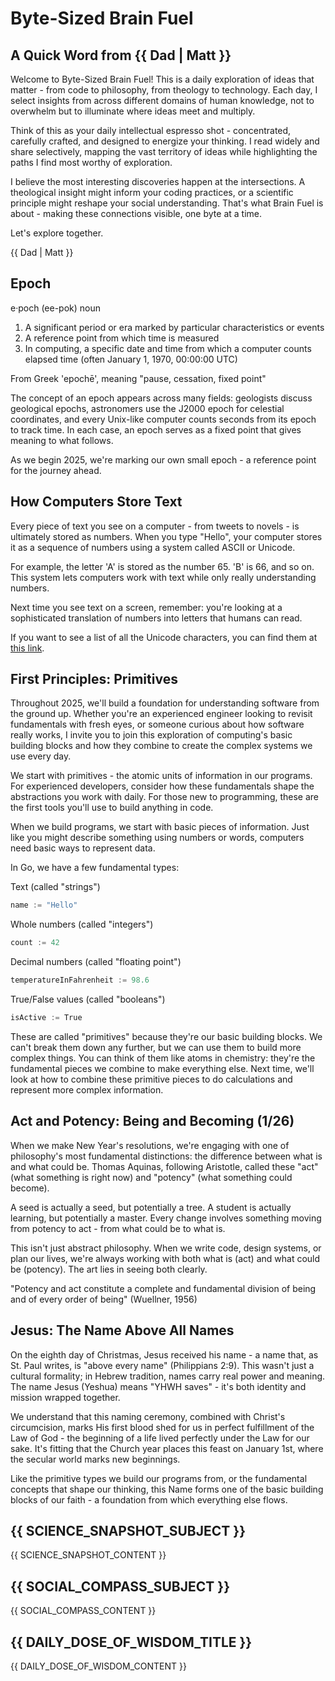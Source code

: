 # Byte-Sized Brain Fuel

## A Quick Word from {{ Dad | Matt }}

Welcome to Byte-Sized Brain Fuel! This is a daily exploration of ideas that matter - from code to philosophy, from theology to technology. Each day, I select insights from across different domains of human knowledge, not to overwhelm but to illuminate where ideas meet and multiply.

Think of this as your daily intellectual espresso shot - concentrated, carefully crafted, and designed to energize your thinking. I read widely and share selectively, mapping the vast territory of ideas while highlighting the paths I find most worthy of exploration.

I believe the most interesting discoveries happen at the intersections. A theological insight might inform your coding practices, or a scientific principle might reshape your social understanding. That's what Brain Fuel is about - making these connections visible, one byte at a time.

Let's explore together.

{{  Dad | Matt }}

## Epoch

e·poch (ee-pok)
noun

1. A significant period or era marked by particular characteristics or events
2. A reference point from which time is measured
3. In computing, a specific date and time from which a computer counts elapsed time (often January 1, 1970, 00:00:00 UTC)

From Greek 'epochē', meaning "pause, cessation, fixed point"

The concept of an epoch appears across many fields: geologists discuss geological epochs, astronomers use the J2000 epoch for celestial coordinates, and every Unix-like computer counts seconds from its epoch to track time. In each case, an epoch serves as a fixed point that gives meaning to what follows.

As we begin 2025, we're marking our own small epoch - a reference point for the journey ahead.

## How Computers Store Text

Every piece of text you see on a computer - from tweets to novels - is ultimately stored as numbers. When you type "Hello", your computer stores it as a sequence of numbers using a system called ASCII or Unicode.

For example, the letter 'A' is stored as the number 65. 'B' is 66, and so on. This system lets computers work with text while only really understanding numbers.

Next time you see text on a screen, remember: you're looking at a sophisticated translation of numbers into letters that humans can read.

If you want to see a list of all the Unicode characters, you can find them at [this link](https://www.charset.org/utf-8).

## First Principles: Primitives

Throughout 2025, we'll build a foundation for understanding software from the ground up. Whether you're an experienced engineer looking to revisit fundamentals with fresh eyes, or someone curious about how software really works, I invite you to join this exploration of computing's basic building blocks and how they combine to create the complex systems we use every day.

We start with primitives - the atomic units of information in our programs. For experienced developers, consider how these fundamentals shape the abstractions you work with daily. For those new to programming, these are the first tools you'll use to build anything in code.

When we build programs, we start with basic pieces of information. Just like you might describe something using numbers or words, computers need basic ways to represent data.

In Go, we have a few fundamental types:

Text (called "strings")
```go
name := "Hello"
```

Whole numbers (called "integers")
```go
count := 42
```

Decimal numbers (called "floating point")
```go
temperatureInFahrenheit := 98.6
```

True/False values (called "booleans")
```go
isActive := True
```

These are called "primitives" because they're our basic building blocks. We can't break them down any further, but we can use them to build more complex things. You can think of them like atoms in chemistry: they're the fundamental pieces we combine to make everything else. Next time, we'll look at how to combine these primitive pieces to do calculations and represent more complex information.

## Act and Potency: Being and Becoming (1/26)

When we make New Year's resolutions, we're engaging with one of philosophy's most fundamental distinctions: the difference between what is and what could be. Thomas Aquinas, following Aristotle, called these "act" (what something is right now) and "potency" (what something could become).

A seed is actually a seed, but potentially a tree. A student is actually learning, but potentially a master. Every change involves something moving from potency to act - from what could be to what is.

This isn't just abstract philosophy. When we write code, design systems, or plan our lives, we're always working with both what is (act) and what could be (potency). The art lies in seeing both clearly.

"Potency and act constitute a complete and fundamental division of being and of every order of being" (Wuellner, 1956)

## Jesus: The Name Above All Names

On the eighth day of Christmas, Jesus received his name - a name that, as St. Paul writes, is "above every name" (Philippians 2:9). This wasn't just a cultural formality; in Hebrew tradition, names carry real power and meaning. The name Jesus (Yeshua) means "YHWH saves" - it's both identity and mission wrapped together.

We understand that this naming ceremony, combined with Christ's circumcision, marks His first blood shed for us in perfect fulfillment of the Law of God - the beginning of a life lived perfectly under the Law for our sake. It's fitting that the Church year places this feast on January 1st, where the secular world marks new beginnings.

Like the primitive types we build our programs from, or the fundamental concepts that shape our thinking, this Name forms one of the basic building blocks of our faith - a foundation from which everything else flows.

## {{ SCIENCE_SNAPSHOT_SUBJECT }}

{{ SCIENCE_SNAPSHOT_CONTENT }}

## {{ SOCIAL_COMPASS_SUBJECT }}

{{ SOCIAL_COMPASS_CONTENT }}

## {{ DAILY_DOSE_OF_WISDOM_TITLE }}

{{ DAILY_DOSE_OF_WISDOM_CONTENT }}

